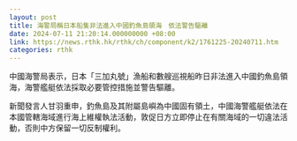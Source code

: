 ```yaml
---
layout: post
title: 海警局稱日本船隻非法進入中國釣魚島領海　依法警告驅離
date: 2024-07-11 21:20:14.000000000 +08:00
link: https://news.rthk.hk/rthk/ch/component/k2/1761225-20240711.htm
categories: rthk
---
```


中國海警局表示，日本「三加丸號」漁船和數艘巡視船昨日非法進入中國釣魚島領海，海警艦艇依法採取必要管控措施並警告驅離。

新聞發言人甘羽重申，釣魚島及其附屬島嶼為中國固有領土，中國海警艦艇依法在本國管轄海域進行海上維權執法活動，敦促日方立即停止在有關海域的一切違法活動，否則中方保留一切反制權利。
